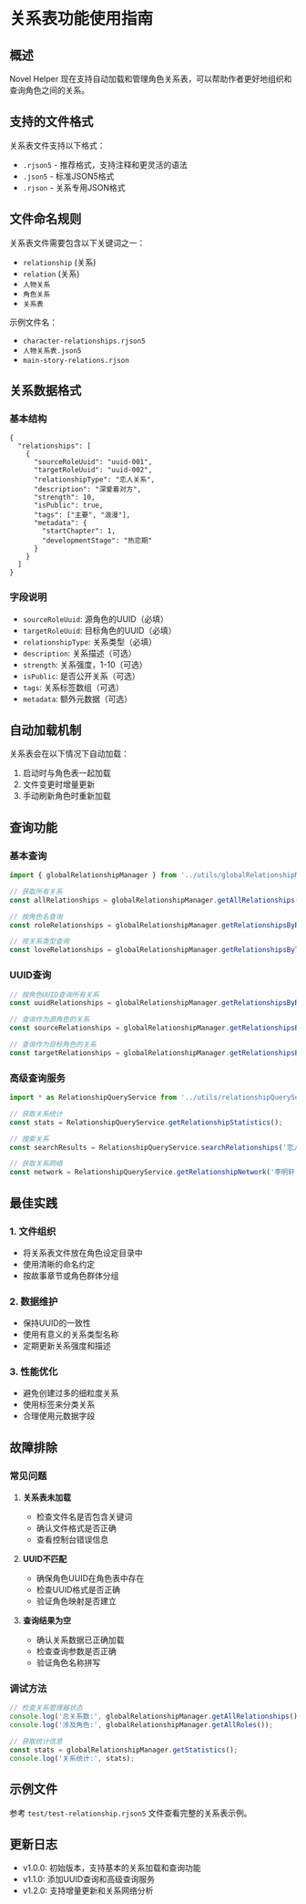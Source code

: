# 关系表功能使用指南

## 概述

Novel Helper 现在支持自动加载和管理角色关系表，可以帮助作者更好地组织和查询角色之间的关系。

## 支持的文件格式

关系表文件支持以下格式：
- `.rjson5` - 推荐格式，支持注释和更灵活的语法
- `.json5` - 标准JSON5格式
- `.rjson` - 关系专用JSON格式

## 文件命名规则

关系表文件需要包含以下关键词之一：
- `relationship` (关系)
- `relation` (关系)
- `人物关系`
- `角色关系`
- `关系表`

示例文件名：
- `character-relationships.rjson5`
- `人物关系表.json5`
- `main-story-relations.rjson`

## 关系数据格式

### 基本结构

```json5
{
  "relationships": [
    {
      "sourceRoleUuid": "uuid-001",
      "targetRoleUuid": "uuid-002", 
      "relationshipType": "恋人关系",
      "description": "深爱着对方",
      "strength": 10,
      "isPublic": true,
      "tags": ["主要", "浪漫"],
      "metadata": {
        "startChapter": 1,
        "developmentStage": "热恋期"
      }
    }
  ]
}
```

### 字段说明

- `sourceRoleUuid`: 源角色的UUID（必填）
- `targetRoleUuid`: 目标角色的UUID（必填）
- `relationshipType`: 关系类型（必填）
- `description`: 关系描述（可选）
- `strength`: 关系强度，1-10（可选）
- `isPublic`: 是否公开关系（可选）
- `tags`: 关系标签数组（可选）
- `metadata`: 额外元数据（可选）

## 自动加载机制

关系表会在以下情况下自动加载：
1. 启动时与角色表一起加载
2. 文件变更时增量更新
3. 手动刷新角色时重新加载

## 查询功能

### 基本查询

```typescript
import { globalRelationshipManager } from '../utils/globalRelationshipManager';

// 获取所有关系
const allRelationships = globalRelationshipManager.getAllRelationships();

// 按角色名查询
const roleRelationships = globalRelationshipManager.getRelationshipsByRole('李明轩');

// 按关系类型查询
const loveRelationships = globalRelationshipManager.getRelationshipsByType('恋人关系');
```

### UUID查询

```typescript
// 按角色UUID查询所有关系
const uuidRelationships = globalRelationshipManager.getRelationshipsByRoleUuid('uuid-001');

// 查询作为源角色的关系
const sourceRelationships = globalRelationshipManager.getRelationshipsBySourceUuid('uuid-001');

// 查询作为目标角色的关系
const targetRelationships = globalRelationshipManager.getRelationshipsByTargetUuid('uuid-001');
```

### 高级查询服务

```typescript
import * as RelationshipQueryService from '../utils/relationshipQueryService';

// 获取关系统计
const stats = RelationshipQueryService.getRelationshipStatistics();

// 搜索关系
const searchResults = RelationshipQueryService.searchRelationships('恋人');

// 获取关系网络
const network = RelationshipQueryService.getRelationshipNetwork('李明轩', 2);
```

## 最佳实践

### 1. 文件组织
- 将关系表文件放在角色设定目录中
- 使用清晰的命名约定
- 按故事章节或角色群体分组

### 2. 数据维护
- 保持UUID的一致性
- 使用有意义的关系类型名称
- 定期更新关系强度和描述

### 3. 性能优化
- 避免创建过多的细粒度关系
- 使用标签来分类关系
- 合理使用元数据字段

## 故障排除

### 常见问题

1. **关系表未加载**
   - 检查文件名是否包含关键词
   - 确认文件格式是否正确
   - 查看控制台错误信息

2. **UUID不匹配**
   - 确保角色UUID在角色表中存在
   - 检查UUID格式是否正确
   - 验证角色映射是否建立

3. **查询结果为空**
   - 确认关系数据已正确加载
   - 检查查询参数是否正确
   - 验证角色名称拼写

### 调试方法

```typescript
// 检查关系管理器状态
console.log('总关系数:', globalRelationshipManager.getAllRelationships().length);
console.log('涉及角色:', globalRelationshipManager.getAllRoles());

// 获取统计信息
const stats = globalRelationshipManager.getStatistics();
console.log('关系统计:', stats);
```

## 示例文件

参考 `test/test-relationship.rjson5` 文件查看完整的关系表示例。

## 更新日志

- v1.0.0: 初始版本，支持基本的关系加载和查询功能
- v1.1.0: 添加UUID查询和高级查询服务
- v1.2.0: 支持增量更新和关系网络分析